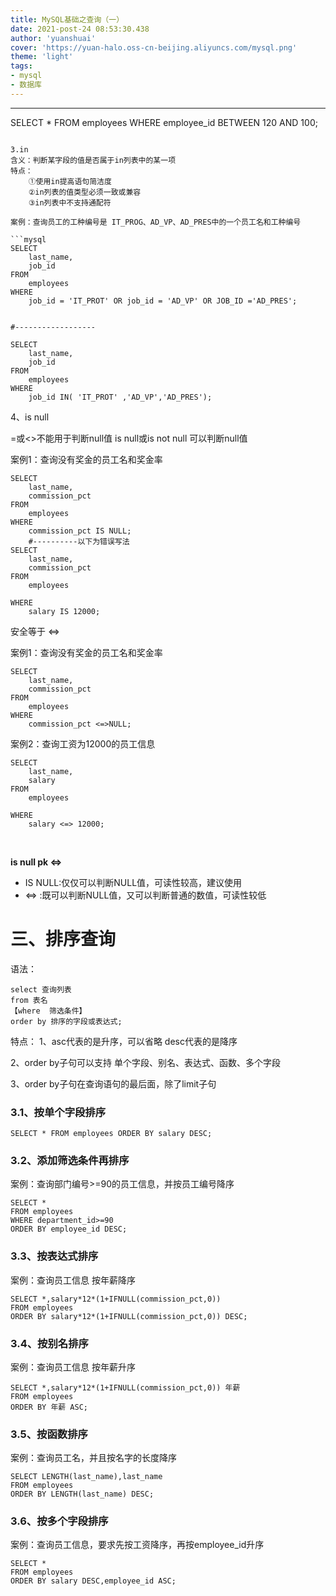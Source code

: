 ```yaml
---
title: MySQL基础之查询（一）
date: 2021-post-24 08:53:30.438
author: 'yuanshuai'
cover: 'https://yuan-halo.oss-cn-beijing.aliyuncs.com/mysql.png'
theme: 'light'
tags: 
- mysql
- 数据库
---
```


-------------------
SELECT
	*
FROM
	employees
WHERE
	employee_id BETWEEN 120 AND 100;
```

3.in
含义：判断某字段的值是否属于in列表中的某一项
特点：
	①使用in提高语句简洁度
	②in列表的值类型必须一致或兼容
	③in列表中不支持通配符

案例：查询员工的工种编号是 IT_PROG、AD_VP、AD_PRES中的一个员工名和工种编号

```mysql
SELECT
	last_name,
	job_id
FROM
	employees
WHERE
	job_id = 'IT_PROT' OR job_id = 'AD_VP' OR JOB_ID ='AD_PRES';


#------------------

SELECT
	last_name,
	job_id
FROM
	employees
WHERE
	job_id IN( 'IT_PROT' ,'AD_VP','AD_PRES');
```

4、is null

=或<>不能用于判断null值
is null或is not null 可以判断null值



案例1：查询没有奖金的员工名和奖金率

```mysql
SELECT
	last_name,
	commission_pct
FROM
	employees
WHERE
	commission_pct IS NULL;
	#----------以下为错误写法
SELECT
	last_name,
	commission_pct
FROM
	employees

WHERE 
	salary IS 12000;
```


安全等于  <=>

案例1：查询没有奖金的员工名和奖金率

```mysql
SELECT
	last_name,
	commission_pct
FROM
	employees
WHERE
	commission_pct <=>NULL;
```


案例2：查询工资为12000的员工信息

```mysql
SELECT
	last_name,
	salary
FROM
	employees

WHERE 
	salary <=> 12000;
```

​	

**is null  pk  <=>**

- IS NULL:仅仅可以判断NULL值，可读性较高，建议使用
- <=>    :既可以判断NULL值，又可以判断普通的数值，可读性较低

# 三、排序查询

语法：

```mysql
select 查询列表
from 表名
【where  筛选条件】
order by 排序的字段或表达式;
```

特点：
1、asc代表的是升序，可以省略 desc代表的是降序

2、order by子句可以支持 单个字段、别名、表达式、函数、多个字段

3、order by子句在查询语句的最后面，除了limit子句

### 3.1、按单个字段排序

```mysql
SELECT * FROM employees ORDER BY salary DESC;
```

### 3.2、添加筛选条件再排序

案例：查询部门编号>=90的员工信息，并按员工编号降序

```mysql
SELECT *
FROM employees
WHERE department_id>=90
ORDER BY employee_id DESC;
```

### 3.3、按表达式排序

案例：查询员工信息 按年薪降序

```mysql
SELECT *,salary*12*(1+IFNULL(commission_pct,0))
FROM employees
ORDER BY salary*12*(1+IFNULL(commission_pct,0)) DESC;
```

### 3.4、按别名排序

案例：查询员工信息 按年薪升序

```mysql
SELECT *,salary*12*(1+IFNULL(commission_pct,0)) 年薪
FROM employees
ORDER BY 年薪 ASC;
```

### 3.5、按函数排序

案例：查询员工名，并且按名字的长度降序

```mysql
SELECT LENGTH(last_name),last_name 
FROM employees
ORDER BY LENGTH(last_name) DESC;
```

### 3.6、按多个字段排序

案例：查询员工信息，要求先按工资降序，再按employee_id升序

```mysql
SELECT *
FROM employees
ORDER BY salary DESC,employee_id ASC;
```